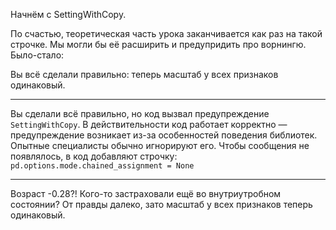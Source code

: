 Начнём с SettingWithCopy. 

По счастью, теоретическая часть урока заканчивается как раз на такой строчке. Мы могли бы её расширить и предупридить про ворнингю. Было-стало:


Вы всё сделали правильно: теперь масштаб у всех признаков одинаковый.

---

Вы сделали всё правильно, но код вызвал предупреждение `SettingWithCopy`. 
В действительности код работает корректно — предупреждение возникает из-за особенностей поведения библиотек. Опытные специалисты обычно игнорируют его. 
Чтобы сообщения не появлялось, в код добавляют строчку:
```pd.options.mode.chained_assignment = None```


---
Возраст -0.28?! Кого-то застраховали ещё во внутриутробном состоянии? От правды далеко, зато масштаб у всех признаков теперь одинаковый.